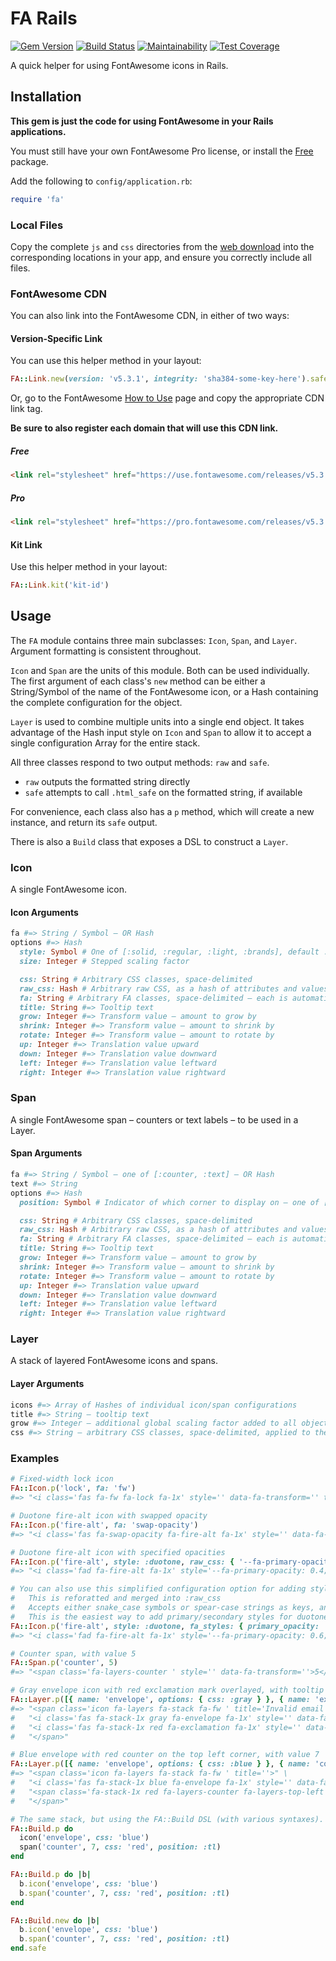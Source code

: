 # FA Rails

[![Gem Version](https://img.shields.io/gem/v/fa_rails.svg)](https://rubygems.org/gems/fa_rails)
[![Build Status](https://travis-ci.org/jfiander/fa_rails.svg)](https://travis-ci.org/jfiander/fa_rails)
[![Maintainability](https://api.codeclimate.com/v1/badges/c5becd2d83b6de4b6392/maintainability)](https://codeclimate.com/github/jfiander/fa_rails/maintainability)
[![Test Coverage](https://api.codeclimate.com/v1/badges/c5becd2d83b6de4b6392/test_coverage)](https://codeclimate.com/github/jfiander/fa_rails/test_coverage)

A quick helper for using FontAwesome icons in Rails.

## Installation

**This gem is just the code for using FontAwesome in your Rails applications.**

You must still have your own FontAwesome Pro license, or install the
[Free](https://use.fontawesome.com/releases/v5.3.1/fontawesome-free-5.3.1-web.zip)
package.

Add the following to `config/application.rb`:

```ruby
require 'fa'
```

### Local Files

Copy the complete `js` and `css` directories from the
[web download](https://fontawesome.com/releases/5.2.0/web/download) into the
corresponding locations in your app, and ensure you correctly include all files.

### FontAwesome CDN

You can also link into the FontAwesome CDN, in either of two ways:

#### Version-Specific Link

You can use this helper method in your layout:

```ruby
FA::Link.new(version: 'v5.3.1', integrity: 'sha384-some-key-here').safe
```

Or, go to the FontAwesome
[How to Use](https://fontawesome.com/how-to-use/on-the-web/setup/getting-started?using=web-fonts-with-css)
page and copy the appropriate CDN link tag.

**Be sure to also register each domain that will use this CDN link.**

##### Free

```html
<link rel="stylesheet" href="https://use.fontawesome.com/releases/v5.3.1/css/all.css" integrity="sha384-some-key-here" crossorigin="anonymous">
```

##### Pro

```html
<link rel="stylesheet" href="https://pro.fontawesome.com/releases/v5.3.1/css/all.css" integrity="sha384-some-key-here" crossorigin="anonymous">
```

#### Kit Link

Use this helper method in your layout:

```ruby
FA::Link.kit('kit-id')
```

## Usage

The `FA` module contains three main subclasses: `Icon`, `Span`, and `Layer`.
Argument formatting is consistent throughout.

`Icon` and `Span` are the units of this module. Both can be used individually.  
The first argument of each class's `new` method can be either a String/Symbol of
the name of the FontAwesome icon, or a Hash containing the complete
configuration for the object.

`Layer` is used to combine multiple units into a single end object. It takes
advantage of the Hash input style on `Icon` and `Span` to allow it to accept a
single configuration Array for the entire stack.

All three classes respond to two output methods: `raw` and `safe`.

- `raw` outputs the formatted string directly
- `safe` attempts to call `.html_safe` on the formatted string, if available

For convenience, each class also has a `p` method, which will create a new
instance, and return its `safe` output.

There is also a `Build` class that exposes a DSL to construct a `Layer`.

### Icon

A single FontAwesome icon.

#### Icon Arguments

```ruby
fa #=> String / Symbol – OR Hash
options #=> Hash
  style: Symbol # One of [:solid, :regular, :light, :brands], default :solid
  size: Integer # Stepped scaling factor

  css: String # Arbitrary CSS classes, space-delimited
  raw_css: Hash # Arbitrary raw CSS, as a hash of attributes and values
  fa: String # Arbitrary FA classes, space-delimited – each is automatically prefixed with `fa-`
  title: String #=> Tooltip text
  grow: Integer #=> Transform value – amount to grow by
  shrink: Integer #=> Transform value – amount to shrink by
  rotate: Integer #=> Transform value – amount to rotate by
  up: Integer #=> Translation value upward
  down: Integer #=> Translation value downward
  left: Integer #=> Translation value leftward
  right: Integer #=> Translation value rightward
```

### Span

A single FontAwesome span – counters or text labels – to be used in a Layer.

#### Span Arguments

```ruby
fa #=> String / Symbol – one of [:counter, :text] – OR Hash
text #=> String
options #=> Hash
  position: Symbol # Indicator of which corner to display on – one of [:tr, :tl, :br, :bl]

  css: String # Arbitrary CSS classes, space-delimited
  raw_css: Hash # Arbitrary raw CSS, as a hash of attributes and values
  fa: String # Arbitrary FA classes, space-delimited – each is automatically prefixed with `fa-`
  title: String #=> Tooltip text
  grow: Integer #=> Transform value – amount to grow by
  shrink: Integer #=> Transform value – amount to shrink by
  rotate: Integer #=> Transform value – amount to rotate by
  up: Integer #=> Translation value upward
  down: Integer #=> Translation value downward
  left: Integer #=> Translation value leftward
  right: Integer #=> Translation value rightward
```

### Layer

A stack of layered FontAwesome icons and spans.

#### Layer Arguments

```ruby
icons #=> Array of Hashes of individual icon/span configurations
title #=> String – tooltip text
grow #=> Integer – additional global scaling factor added to all objects in the stack
css #=> String – arbitrary CSS classes, space-delimited, applied to the layer stack
```

### Examples

```ruby
# Fixed-width lock icon
FA::Icon.p('lock', fa: 'fw')
#=> "<i class='fas fa-fw fa-lock fa-1x' style='' data-fa-transform='' title=''></i>"

# Duotone fire-alt icon with swapped opacity
FA::Icon.p('fire-alt', fa: 'swap-opacity')
#=> "<i class='fas fa-swap-opacity fa-fire-alt fa-1x' style='' data-fa-transform='' title=''></i>"

# Duotone fire-alt icon with specified opacities
FA::Icon.p('fire-alt', style: :duotone, raw_css: { '--fa-primary-opacity' => '0.6', '--fa-secondary-opacity' => '0.4' })
#=> "<i class='fad fa-fire-alt fa-1x' style='--fa-primary-opacity: 0.4; --fa-secondary-opacity: 0.6;' data-fa-transform='' title=''></i>"

# You can also use this simplified configuration option for adding styles
#   This is reforatted and merged into :raw_css
#   Accepts either snake_case symbols or spear-case strings as keys, and strings or symbols as values
#   This is the easiest way to add primary/secondary styles for duotone icons
FA::Icon.p('fire-alt', style: :duotone, fa_styles: { primary_opacity: '0.6', secondary_opacity: '0.4', primary_color: :green, secondary_color: '#DD2200' })
#=> "<i class='fad fa-fire-alt fa-1x' style='--fa-primary-opacity: 0.6; --fa-secondary-opacity: 0.4; --fa-primary-color: green; --fa-secondary-color: #DD2200;' data-fa-transform='' title=''></i>"

# Counter span, with value 5
FA::Span.p('counter', 5)
#=> "<span class='fa-layers-counter ' style='' data-fa-transform=''>5</span>"

# Gray envelope icon with red exclamation mark overlayed, with tooltip 'Invalid email address'
FA::Layer.p([{ name: 'envelope', options: { css: :gray } }, { name: 'exclamation', options: { css: :red } }], title: 'Invalid email address')
#=> "<span class='icon fa-layers fa-stack fa-fw ' title='Invalid email address'>" \
#   "<i class='fas fa-stack-1x gray fa-envelope fa-1x' style='' data-fa-transform='grow-0' title='Invalid email address'></i>" \
#   "<i class='fas fa-stack-1x red fa-exclamation fa-1x' style='' data-fa-transform='grow-0' title='Invalid email address'></i>" \
#   "</span>"

# Blue envelope with red counter on the top left corner, with value 7
FA::Layer.p([{ name: 'envelope', options: { css: :blue } }, { name: 'counter', text: 7, options: { css: :red, position: :tl } }])
#=> "<span class='icon fa-layers fa-stack fa-fw ' title=''>" \
#   "<i class='fas fa-stack-1x blue fa-envelope fa-1x' style='' data-fa-transform='grow-0' title=''></i>" \
#   "<span class='fa-stack-1x red fa-layers-counter fa-layers-top-left' style='' data-fa-transform='grow-0'>7</span>" \
#   "</span>"

# The same stack, but using the FA::Build DSL (with various syntaxes).
FA::Build.p do
  icon('envelope', css: 'blue')
  span('counter', 7, css: 'red', position: :tl)
end

FA::Build.p do |b|
  b.icon('envelope', css: 'blue')
  b.span('counter', 7, css: 'red', position: :tl)
end

FA::Build.new do |b|
  b.icon('envelope', css: 'blue')
  b.span('counter', 7, css: 'red', position: :tl)
end.safe
```
